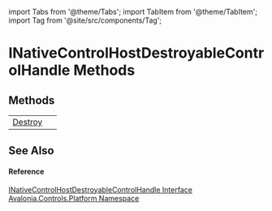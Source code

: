 import Tabs from '@theme/Tabs'; 
import TabItem from '@theme/TabItem'; 
import Tag from '@site/src/components/Tag'; 

# INativeControlHostDestroyableControlHandle Methods




## Methods
<table>
<tr>
<td><a href="M_Avalonia_Controls_Platform_INativeControlHostDestroyableControlHandle_Destroy">Destroy</a></td>
<td> </td>
</tr>
</table>

## See Also


#### Reference
<a href="T_Avalonia_Controls_Platform_INativeControlHostDestroyableControlHandle">INativeControlHostDestroyableControlHandle Interface</a>  
<a href="N_Avalonia_Controls_Platform">Avalonia.Controls.Platform Namespace</a>  

